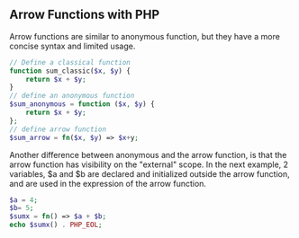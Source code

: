 ## Arrow Functions with PHP

Arrow functions are similar to anonymous function, but they have a more concise syntax and limited usage.

```php
// Define a classical function
function sum_classic($x, $y) {
    return $x + $y;
}
// define an anonymous function
$sum_anonymous = function ($x, $y) {
    return $x + $y;
};
// define arrow function
$sum_arrow = fn($x, $y) => $x+y;


```

Another difference between anonymous and the arrow function, is that the arrow function has visibility on the "external" scope. In the next example, 2 variables, $a and $b are declared and initialized outside the arrow function, and are used in the expression of the arrow function.

```php
$a = 4;
$b= 5;
$sumx = fn() => $a + $b;
echo $sumx() . PHP_EOL;
```
